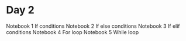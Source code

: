 # Day 2
Notebook 1
If conditions
Notebook 2
If else conditions
Notebook 3
If elif conditions
Notebook 4
For loop 
Notebook 5
While loop 





